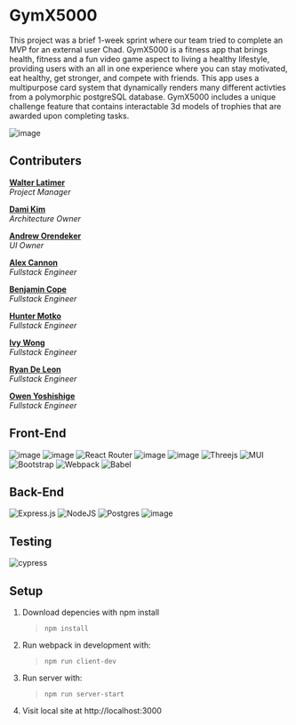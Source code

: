 # GymX5000
This project was a brief 1-week sprint where our team tried to complete an MVP for an external user Chad.
GymX5000 is a fitness app that brings health, fitness and a fun video game aspect to living a healthy lifestyle, providing users with an all in one experience where you can stay motivated, eat healthy, get stronger, and compete with friends.  This app uses a multipurpose card system that dynamically renders many different activties from a polymorphic postgreSQL database. GymX5000 includes a unique challenge feature that contains interactable 3d models of trophies that are awarded upon completing tasks. 

![image](https://lh3.googleusercontent.com/g91D-KmK_R3ajx9XSY7l6d9kJkfXZhBUmzW7yUajU7FW5ffk9rHmrmDU7P__xtALIA1RCrF4X7P5JnNC7z14vwf0V_gqPHoPU7x3O0YWUeoiuV0L8I8kbUHZy2v9NYmm4U-HTyW9FQ=w2400)

## Contributers

**[Walter Latimer](https://github.com/floridamaniac)**\
*Project Manager*

**[Dami Kim](https://github.com/es98dame)**\
*Architecture Owner*

**[Andrew Orendeker](https://github.com/aorodenker)**\
*UI Owner*

**[Alex Cannon](https://github.com/theVikingMan)**\
*Fullstack Engineer*

**[Benjamin Cope](https://github.com/BenjaminRCope)**\
*Fullstack Engineer*

**[Hunter Motko](https://github.com/hunterMotko)**\
*Fullstack Engineer*

**[Ivy Wong](https://github.com/ivykw)**\
*Fullstack Engineer*

**[Ryan De Leon](https://github.com/ryand8008)**\
*Fullstack Engineer*

**[Owen Yoshishige](https://github.com/OwenMY)**\
*Fullstack Engineer*

## Front-End
![image](https://img.shields.io/badge/JavaScript-323330?style=for-the-badge&logo=javascript&logoColor=F7DF1E) ![image](https://img.shields.io/badge/React-20232A?style=for-the-badge&logo=react&logoColor=61DAFB) ![React Router](https://img.shields.io/badge/React_Router-CA4245?style=for-the-badge&logo=react-router&logoColor=white) ![image](https://img.shields.io/badge/CSS3-1572B6?style=for-the-badge&logo=css3&logoColor=white) ![image](https://img.shields.io/badge/HTML5-E34F26?style=for-the-badge&logo=html5&logoColor=white) ![Threejs](https://img.shields.io/badge/threejs-black?style=for-the-badge&logo=three.js&logoColor=white) ![MUI](https://img.shields.io/badge/MUI-%230081CB.svg?style=for-the-badge&logo=mui&logoColor=white) ![Bootstrap](https://img.shields.io/badge/bootstrap-%23563D7C.svg?style=for-the-badge&logo=bootstrap&logoColor=white) ![Webpack](https://img.shields.io/badge/webpack-%238DD6F9.svg?style=for-the-badge&logo=webpack&logoColor=black) ![Babel](https://img.shields.io/badge/Babel-F9DC3e?style=for-the-badge&logo=babel&logoColor=black)

## Back-End
![Express.js](https://img.shields.io/badge/express.js-%23404d59.svg?style=for-the-badge&logo=express&logoColor=%2361DAFB) ![NodeJS](https://img.shields.io/badge/node.js-6DA55F?style=for-the-badge&logo=node.js&logoColor=white) ![Postgres](https://img.shields.io/badge/postgres-%23316192.svg?style=for-the-badge&logo=postgresql&logoColor=white) ![image](https://img.shields.io/badge/Amazon_AWS-FF9900?style=for-the-badge&logo=amazonaws&logoColor=white)

## Testing
![cypress](https://img.shields.io/badge/-cypress-%23E5E5E5?style=for-the-badge&logo=cypress&logoColor=058a5e)

## Setup

1. Download depencies with npm install
   > `npm install`

2. Run webpack in development with:

   > `npm run client-dev`

3. Run server with:

   > `npm run server-start`

5. Visit local site at http://localhost:3000
